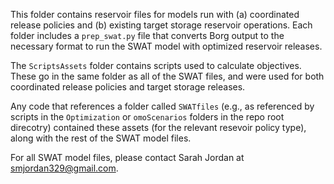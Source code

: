 This folder contains reservoir files for models run with (a) coordinated release policies and (b) existing target storage reservoir operations. Each folder includes a `prep_swat.py` file that converts Borg output to the necessary format to run the SWAT model with optimized reservoir releases. 

The `ScriptsAssets` folder contains scripts used to calculate objectives. These go in the same folder as all of the SWAT files, and were used for both coordinated release policies and target storage releases.

Any code that references a folder called `SWATfiles` (e.g., as referenced by scripts in the `Optimization` or `omoScenarios` folders in the repo root direcotry) contained these assets (for the relevant resevoir policy type), along with the rest of the SWAT model files. 

For all SWAT model files, please contact Sarah Jordan at smjordan329@gmail.com. 


